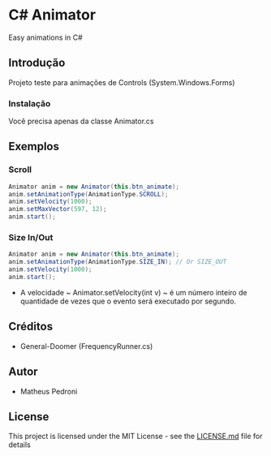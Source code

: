 # C# Animator

Easy animations in C#

## Introdução

Projeto teste para animações de Controls (System.Windows.Forms)

### Instalação

Você precisa apenas da classe Animator.cs

## Exemplos

### Scroll

```c#
Animator anim = new Animator(this.btn_animate);
anim.setAnimationType(AnimationType.SCROLL);
anim.setVelocity(1000);
anim.setMaxVector(597, 12);
anim.start();
```

### Size In/Out

```c#
Animator anim = new Animator(this.btn_animate);
anim.setAnimationType(AnimationType.SIZE_IN); // Or SIZE_OUT
anim.setVelocity(1000);
anim.start();
```

* A velocidade ~ Animator.setVelocity(int v) ~ é um número inteiro de quantidade de vezes que o evento será executado por segundo.

## Créditos

* General-Doomer (FrequencyRunner.cs)

## Autor

* Matheus Pedroni

## License

This project is licensed under the MIT License - see the [LICENSE.md](LICENSE.md) file for details
